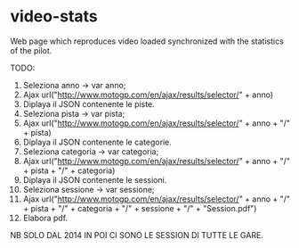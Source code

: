 # video-stats
Web page which reproduces video loaded synchronized with the statistics of the pilot.

TODO:

1) Seleziona anno -> var anno;
2) Ajax url("http://www.motogp.com/en/ajax/results/selector/" + anno)
3) Diplaya il JSON contenente le piste.
4) Seleziona pista -> var pista;
5) Ajax url("http://www.motogp.com/en/ajax/results/selector/" + anno +
                                                          "/" + pista)
6) Diplaya il JSON contenente le categorie.
7) Seleziona categoria -> var categoria;
8) Ajax url("http://www.motogp.com/en/ajax/results/selector/" + anno +
                                                          "/" + pista +
                                                          "/" + categoria)
9) Diplaya il JSON contenente le sessioni.
10) Seleziona sessione -> var sessione;
11) Ajax url("http://www.motogp.com/en/ajax/results/selector/" + anno +
                                                           "/" + pista +
                                                           "/" + categoria +
                                                           "/" + sessione +
                                                           "/" + "Session.pdf")
12) Elabora pdf.

NB SOLO DAL 2014 IN POI CI SONO LE SESSION DI TUTTE LE GARE.
